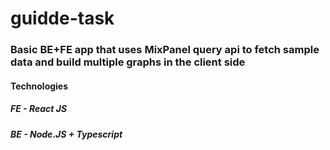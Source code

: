 # guidde-task

### Basic BE+FE app that uses MixPanel query api to fetch sample data and build multiple graphs in the client side 

#### Technologies 

##### FE - React JS
##### BE - Node.JS + Typescript
